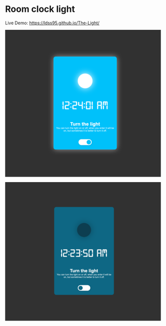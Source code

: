 # Room clock light

Live Demo: https://ldss95.github.io/The-Light/

![Preview Image](https://raw.githubusercontent.com/ldss95/The-Light/master/images/Light%20On.png)

![Preview Image](https://raw.githubusercontent.com/ldss95/The-Light/master/images/Light%20Off.png)
